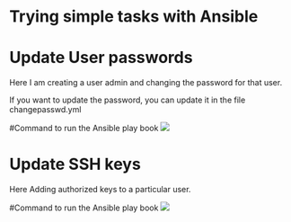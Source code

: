 Trying simple tasks with Ansible
================================

Update User passwords
=====================

Here I am creating a user admin and changing the password for that user. 

If you want to update the password, you can update it in the file changepasswd.yml 

#Command to run the Ansible play book
![](https://s3-ap-southeast-1.amazonaws.com/uploads-ap.hipchat.com/29808/369077/nbCQUAB7XChALKO/ansible2.png)


Update SSH keys
===============

Here Adding authorized keys to a particular user.

#Command to run the Ansible play book
![](https://s3-ap-southeast-1.amazonaws.com/uploads-ap.hipchat.com/29808/369077/FnxdjnQCN6P6Wf0/ansible.png)

